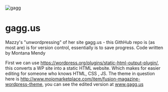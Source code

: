 ![gagg](http://www.getprowl.com/gagg.png)
# gagg.us
Mazzy's "unwordpressing" of her site gagg.us - this GithHub repo is (as most are) is for version control, essentially is to save progress. Code written by Montana Mendy

First we can use https://wordpress.org/plugins/static-html-output-plugin/, this converts a WP site into a static HTML website. Which makes for easier editing for someone who knows HTML, CSS , JS. The theme in question here is http://www.mojomarketplace.com/item/fusion-magazine-wordpress-theme, you can see the edited version at www.gagg.us 
